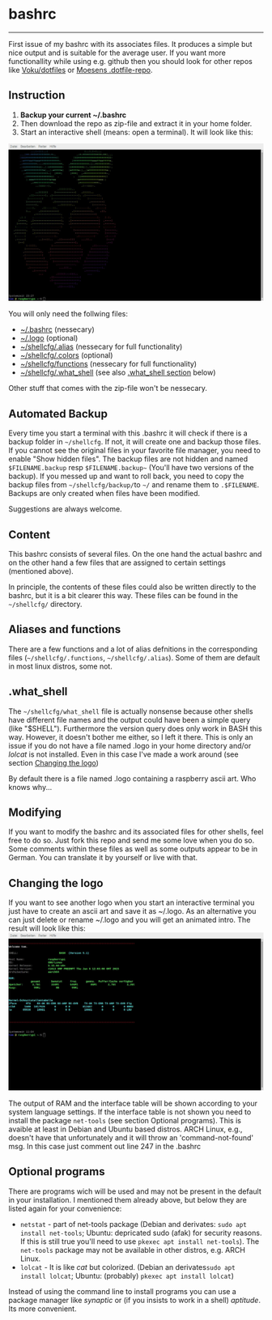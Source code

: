 # bashrc
--------------------------------------------------------------------------------------------------------------------------
First issue of my bashrc with its associates files. It produces a simple but nice output and is suitable for the average user. If you want more functionallity while using e.g. github then you should look for other repos like [Voku/dotfiles](https://github.com/voku/dotfiles) or [Moesens .dotfile-repo](https://github.com/Moesen/.dotfiles).

## Instruction
1. **Backup your current ~/.bashrc**
2. Then download the repo as zip-file and extract it in your home folder.
3. Start an interactive shell (means: open a terminal). It will look like this:

![terminal.jpg](terminal_logo.jpg)

You will only need the follwing files:
+ [~/.bashrc](https://github.com/TomfromBerlin/bashrc/blob/main/.bashrc) (nessecary)
+ [~/.logo](https://github.com/TomfromBerlin/bashrc/blob/main/.logo) (optional)
+ [~/shellcfg/.alias](https://github.com/TomfromBerlin/bashrc/blob/main/shellcfg/.alias) (nessecary for full functionality)
+ [~/shellcfg/.colors](https://github.com/TomfromBerlin/bashrc/blob/main/shellcfg/.colors) (optional)
+ [~/shellcfg/functions](https://github.com/TomfromBerlin/bashrc/blob/main/shellcfg/.functions) (nessecary for full functionality)
+ [~/shellcfg/.what_shell](https://github.com/TomfromBerlin/bashrc/blob/main/shellcfg/.what_shell) (see also [.what_shell section](/bashrc#what_shell) below)

Other stuff that comes with the zip-file won't be nessecary.

## Automated Backup
Every time you start a terminal with this .bashrc it will check if there is a backup folder in `~/shellcfg`. If not, it will create one and backup those files. If you cannot see the original files in your favorite file manager, you need to enable "Show hidden files". The backup files are not hidden and named `$FILENAME.backup` resp `$FILENAME.backup~` (You'll have two versions of the backup). If you messed up and want to roll back, you need to copy the backup files from `~/shellcfg/backup/`to `~/` and rename them to `.$FILENAME`. Backups are only created when files have been modified.

Suggestions are always welcome.

## Content
This bashrc consists of several files. On the one hand the actual bashrc and on the other hand a few files that are assigned to certain settings (mentioned above).

In principle, the contents of these files could also be written directly to the bashrc, but it is a bit clearer this way. These files can be found in the `~/shellcfg/` directory.

## Aliases and functions
There are a few functions and a lot of alias defnitions in the corresponding files (`~/shellcfg/.functions`, `~/shellcfg/.alias`). Some of them are default in most linux distros, some not.

## .what_shell
The `~/shellcfg/what_shell` file is actually nonsense because other shells have different file names and the output could have been a simple query (like "$SHELL"). Furthermore the version query does only work in BASH this way. However, it doesn't bother me either, so I left it there. This is only an issue if you do not have a file named .logo in your home directory and/or *lolcat* is not installed. Even in this case I've made a work around (see section [Changing the logo](https://github.com/TomfromBerlin/bashrc#changing-the-logo))

By default there is a file named .logo containing a raspberry ascii art. Who knows why...

## Modifying
If you want to modify the bashrc and its associated files for other shells, feel free to do so. Just fork this repo and send me some love when you do so.
Some comments within these files as well as some outputs appear to be in German. You can translate it by yourself or live with that.

## Changing the logo
If you want to see another logo when you start an interactive terminal you just have to create an ascii art and save it as ~/.logo. As an alternative you can just delete or rename ~/.logo and you will get an animated intro. The result will look like this:
![terminal.jpg](terminal_intro.jpg)

The output of RAM and the interface table will be shown according to your system language settings. If the interface table is not shown you need to install the package `net-tools` (see section Optional programs). This is avaible at least in Debian and Ubuntu based distros. ARCH Linux, e.g., doesn't have that unfortunately and it will throw an 'command-not-found' msg. In this case just comment out line 247 in the .bashrc

## Optional programs
There are programs wich will be used and may not be present in the default in your installation. I mentioned them already above, but below they are listed again for your convenience:
+ `netstat` - part of net-tools package (Debian and derivates: `sudo apt install net-tools`; Ubuntu: depricated sudo (afak) for security reasons. If this is still true you'll need to use `pkexec apt install net-tools`). The `net-tools` package may not be available in other distros, e.g. ARCH Linux.
+ `lolcat` - It is like *cat* but colorized. (Debian an derivates`sudo apt install lolcat`; Ubuntu: (probably) `pkexec apt install lolcat`)

Instead of using the command line to install programs you can use a package manager like *synaptic* or (if you insists to work in a shell) *aptitude*. Its more convenient.
